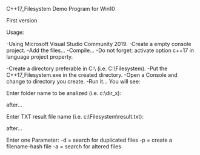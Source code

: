 C++17_Filesystem Demo Program for Win10

First version

Usage:

-Using Microsoft Visual Studio Community 2019.
-Create a empty console project.
-Add the files...
-Compile...
-Do not forget: activate option c++17 in language project property.

-Create a directory preferable in C:\ (i.e. C:\Filesystem).
-Put the C++17_Filesystem.exe in the created directory.
-Open a Console and change to directory you create.
-Run it... You will see:

Enter folder name to be analized (i.e. c:\dir_x):

after...

Enter TXT result file name (i.e. c:\\Filesystem\\result.txt):

after...

Enter one Parameter:
        -d = search for duplicated files
        -p = create a filename-hash file
        -a = search for altered files


